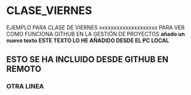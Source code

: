 # CLASE_VIERNES
EJEMPLO PARA CLASE DE VIERNES
xxxxxxxxxxxxxxxxxxxx
PARA VER COMO FUNCIONA GITHUB EN LA GESTIÓN DE PROYECTOS
**añado un nuevo texto**
**ESTE TEXTO LO HE AÑADIDO DESDE EL PC LOCAL**
## ESTO SE HA INCLUIDO DESDE GITHUB EN REMOTO
### OTRA LINEA

